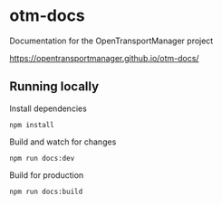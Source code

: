 # otm-docs

Documentation for the OpenTransportManager project

https://opentransportmanager.github.io/otm-docs/

## Running locally

Install dependencies

```
npm install
```

Build and watch for changes

```
npm run docs:dev
```

Build for production

```
npm run docs:build
```
